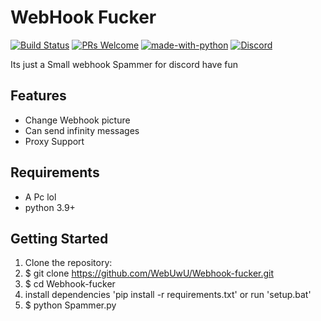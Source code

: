 # WebHook Fucker

[![Build Status](https://img.shields.io/badge/build-passing-green.svg)](https://github.com/WebUwU/Webhook-fucker)
[![PRs Welcome](https://img.shields.io/badge/PRs-welcome-brightgreen.svg)](https://github.com/WebUwU/Webhook-fucker/pulls) 
[![made-with-python](https://img.shields.io/badge/Made%20with-Python-1f425f.svg)](https://www.python.org/)
[![Discord](https://img.shields.io/discord/1068951240043659365.svg?label=&logo=discord&logoColor=ffffff&color=7389D8&labelColor=6A7EC2)](https://discord.gg/1068951240043659365)


Its just a Small webhook Spammer for discord have fun

## Features

- Change Webhook picture
- Can send infinity messages
- Proxy Support

## Requirements

- A Pc lol
- python 3.9+


## Getting Started

1. Clone the repository:
2. $ git clone https://github.com/WebUwU/Webhook-fucker.git
3. $ cd Webhook-fucker
4. install dependencies 'pip install -r requirements.txt' or run 'setup.bat'
5. $ python Spammer.py
